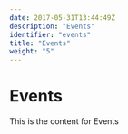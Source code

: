 ```yaml
---
date: 2017-05-31T13:44:49Z
description: "Events"
identifier: "events"
title: "Events"
weight: "5"
---
```


# Events
This is the content for Events